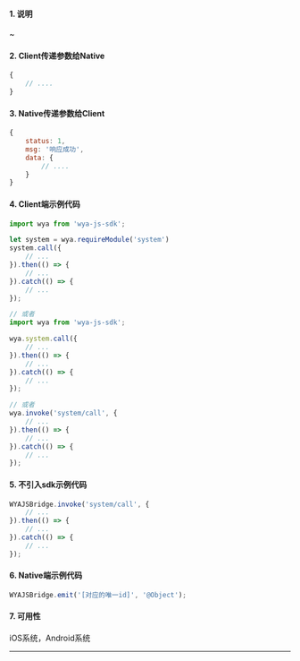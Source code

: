 #### 1. 说明

~

#### 2. Client传递参数给Native

```javascript
{
	// ....
}
```

#### 3. Native传递参数给Client

```javascript
{
	status: 1,
	msg: '响应成功',
	data: {
		// ....
	}
}
```

#### 4. Client端示例代码

```javascript
import wya from 'wya-js-sdk';

let system = wya.requireModule('system')
system.call({
	// ...
}).then(() => {
	// ...
}).catch(() => {
	// ...
});

// 或者
import wya from 'wya-js-sdk';

wya.system.call({
	// ...
}).then(() => {
	// ...
}).catch(() => {
	// ...
});

// 或者
wya.invoke('system/call', {
	// ...
}).then(() => {
	// ...
}).catch(() => {
	// ...
});
```

#### 5. 不引入sdk示例代码

```javascript
WYAJSBridge.invoke('system/call', {
	// ...
}).then(() => {
	// ...
}).catch(() => {
	// ...
});
```

#### 6. Native端示例代码

```javascript
WYAJSBridge.emit('[对应的唯一id]', '@Object');
```

#### 7. 可用性

iOS系统，Android系统

---------

